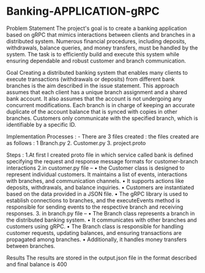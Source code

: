 # Banking-APPLICATION-gRPC

Problem Statement
The project's goal is to create a banking application based on gRPC that mimics interactions between clients and branches in a distributed system. Numerous financial procedures, including deposits, withdrawals, balance queries, and money transfers, must be handled by the system. The task is to efficiently build and execute this system while ensuring dependable and robust customer and branch communication.

Goal
Creating a distributed banking system that enables many clients to execute transactions (withdrawals or deposits) from different bank branches is the aim described in the issue statement. This approach assumes that each client has a unique branch assignment and a shared bank account. It also assumes that the account is not undergoing any concurrent modifications.
Each branch is in charge of keeping an accurate duplicate of the account balance that is synced with copies in other branches. Customers only communicate with the specified branch, which is identifiable by a specific ID.


Implementation Processes : - 
There are 3 files created : the files created are as follows : 1 Branch.py
2. Customer.py
3. project.proto

Steps :
1.At first I created proto file in which service called bank is defined specifying the request and response message formats for customer-branch interactions
2.in customer.py file –
• the Customer class is designed to represent individual customers. It maintains a list of events, interactions with branches, and communication channels.
• It supports actions like deposits, withdrawals, and balance inquiries.
• Customers are instantiated based on the data provided in a JSON file.
• The gRPC library is used to establish connections to branches, and the executeEvents method is responsible for sending events to the respective branch and receiving responses.
3. in branch.py file –
• The Branch class represents a branch in the distributed banking system.
• It communicates with other branches and customers using gRPC.
• The Branch class is responsible for handling customer requests, updating balances, and ensuring transactions are propagated among branches.
• Additionally, it handles money transfers between branches.

Results
The results are stored in the output.json file in the format described and final balance is 400
